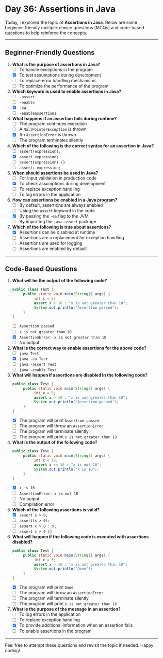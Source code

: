 # Day 36: Assertions in Java

Today, I explored the topic of **Assertions in Java**. Below are some beginner-friendly multiple-choice questions (MCQs) and code-based questions to help reinforce the concepts.

---

## Beginner-Friendly Questions

1. **What is the purpose of assertions in Java?**  
    - [ ] To handle exceptions in the program  
    - [x] To test assumptions during development  
    - [ ] To replace error handling mechanisms  
    - [ ] To optimize the performance of the program  

2. **Which keyword is used to enable assertions in Java?**  
    - [ ] `-assert`  
    - [ ] `-enable`  
    - [x] `-ea`  
    - [ ] `-enableassertions`  

3. **What happens if an assertion fails during runtime?**  
    - [ ] The program continues execution  
    - [ ] A `NullPointerException` is thrown  
    - [x] An `AssertionError` is thrown  
    - [ ] The program terminates silently  

4. **Which of the following is the correct syntax for an assertion in Java?**  
    - [ ] `assert(expression);`  
    - [x] `assert expression;`  
    - [ ] `assert(expression) {}`  
    - [ ] `assert: expression;`  

5. **When should assertions be used in Java?**  
    - [ ] For input validation in production code  
    - [x] To check assumptions during development  
    - [ ] To replace exception handling  
    - [ ] To log errors in the application  

6. **How can assertions be enabled in a Java program?**  
    - [ ] By default, assertions are always enabled  
    - [ ] Using the `assert` keyword in the code  
    - [x] By passing the `-ea` flag to the JVM  
    - [ ] By importing the `java.assert` package  

7. **Which of the following is true about assertions?**  
    - [x] Assertions can be disabled at runtime  
    - [ ] Assertions are a replacement for exception handling  
    - [ ] Assertions are used for logging  
    - [ ] Assertions are enabled by default  

---

## Code-Based Questions

1. **What will be the output of the following code?**  
    ```java
    public class Test {
         public static void main(String[] args) {
              int x = 5;
              assert x > 10 : "x is not greater than 10";
              System.out.println("Assertion passed");
         }
    }
    ```
    - [ ] `Assertion passed`  
    - [ ] `x is not greater than 10`  
    - [x] `AssertionError: x is not greater than 10`  
    - [ ] No output  

2. **What is the correct way to enable assertions for the above code?**  
    - [ ] `java Test`  
    - [x] `java -ea Test`  
    - [ ] `java -assert Test`  
    - [ ] `java -enable Test`  

3. **What will happen if assertions are disabled in the following code?**  
    ```java
    public class Test {
         public static void main(String[] args) {
              int x = 5;
              assert x > 10 : "x is not greater than 10";
              System.out.println("Assertion passed");
         }
    }
    ```
    - [x] The program will print `Assertion passed`  
    - [ ] The program will throw an `AssertionError`  
    - [ ] The program will terminate silently  
    - [ ] The program will print `x is not greater than 10`  

4. **What is the output of the following code?**  
    ```java
    public class Test {
         public static void main(String[] args) {
              int x = 10;
              assert x == 10 : "x is not 10";
              System.out.println("x is 10");
         }
    }
    ```
    - [x] `x is 10`  
    - [ ] `AssertionError: x is not 10`  
    - [ ] No output  
    - [ ] Compilation error  

5. **Which of the following assertions is valid?**  
    - [x] `assert x > 0;`  
    - [ ] `assert(x > 0);`  
    - [ ] `assert x > 0 : x;`  
    - [ ] `assert x > 0 {}`  

6. **What will happen if the following code is executed with assertions disabled?**  
    ```java
    public class Test {
         public static void main(String[] args) {
              int x = 5;
              assert x > 10 : "x is not greater than 10";
              System.out.println("Done");
         }
    }
    ```
    - [x] The program will print `Done`  
    - [ ] The program will throw an `AssertionError`  
    - [ ] The program will terminate silently  
    - [ ] The program will print `x is not greater than 10`  

7. **What is the purpose of the message in an assertion?**  
    - [ ] To log errors in the application  
    - [ ] To replace exception handling  
    - [x] To provide additional information when an assertion fails  
    - [ ] To enable assertions in the program  

---

Feel free to attempt these questions and revisit the topic if needed. Happy coding!  